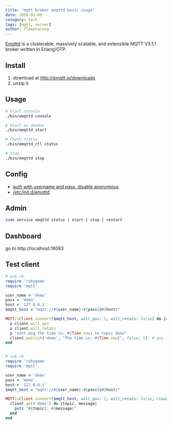 ```yaml
---
title: "mqtt broker emqttd basic usage"
date: 2016-03-09
category: tech
tags: [mqtt, server]
author: flowerwrong
---
```


[Emqttd](http://emqtt.io/) is a clusterable, massively scalable, and extensible MQTT V3.1.1 broker written in Erlang/OTP.

## Install

1. download at http://emqtt.io/downloads
2. unzip it

## Usage

```bash
# Start console
./bin/emqttd console

# Start as daemon
./bin/emqttd start

# Check status
./bin/emqttd_ctl status

# Stop
./bin/emqttd stop
```

## Config

* [auth with username and pass, disable anonymous](https://github.com/emqtt/emqttd/wiki/Authentication#authentication-with-username-password)
* [/etc/init.d/emqttd](http://docs.emqtt.com/en/latest/install.html#etc-init-d-emqttd)

## Admin

```bash
sudo service emqttd status | start | stop | restart
```

## Dashboard

go to http://localhost:18083

## Test client

```ruby
# pub.rb
require 'rubygems'
require 'mqtt'

user_name = 'demo'
pass = 'demo'
host = '127.0.0.1'
$mqtt_host = "mqtt://#{user_name}:#{pass}@#{host}"

MQTT::Client.connect($mqtt_host, will_qos: 2, will_retain: false) do |client|
  p client.will_qos
  p client.will_retain
  p "sent msg The time is: #{Time.now} to topic demo"
  client.publish('demo', "The time is: #{Time.now}", false, 1)  # qos 1
end


# sub.rb
require 'rubygems'
require 'mqtt'

user_name = 'demo'
pass = 'demo'
host = '127.0.0.1'
$mqtt_host = "mqtt://#{user_name}:#{pass}@#{host}"

MQTT::Client.connect($mqtt_host, will_qos: 2, will_retain: false, clean_session: false, client_id: '1') do |client|
  client.get('demo') do |topic, message|
    puts "#{topic}: #{message}"
  end
end
```
